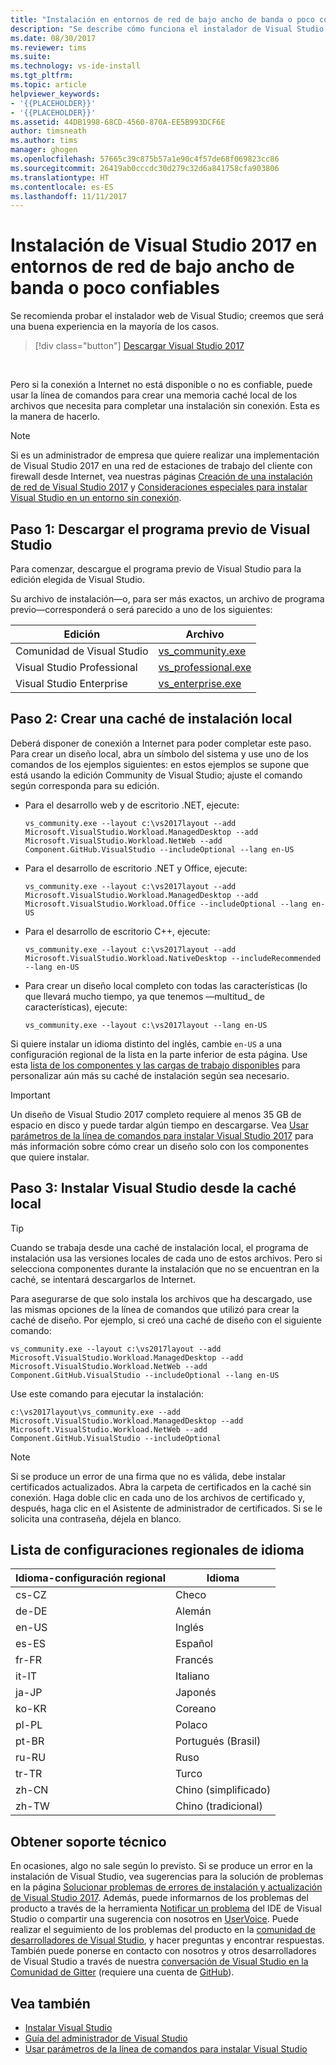 ```yaml
---
title: "Instalación en entornos de red de bajo ancho de banda o poco confiables | Microsoft Docs"
description: "Se describe cómo funciona el instalador de Visual Studio en condiciones de red poco confiables y se explica cómo descargar archivos de instalación antes de comenzar la instalación."
ms.date: 08/30/2017
ms.reviewer: tims
ms.suite: 
ms.technology: vs-ide-install
ms.tgt_pltfrm: 
ms.topic: article
helpviewer_keywords:
- '{{PLACEHOLDER}}'
- '{{PLACEHOLDER}}'
ms.assetid: 44DB1998-68CD-4560-870A-EE5B993DCF6E
author: timsneath
ms.author: tims
manager: ghogen
ms.openlocfilehash: 57665c39c875b57a1e90c4f57de68f069823cc86
ms.sourcegitcommit: 26419ab0cccdc30d279c32d6a841758cfa903806
ms.translationtype: HT
ms.contentlocale: es-ES
ms.lasthandoff: 11/11/2017
---
```

# <a name="install-visual-studio-2017-on-low-bandwidth-or-unreliable-network-environments"></a>Instalación de Visual Studio 2017 en entornos de red de bajo ancho de banda o poco confiables

Se recomienda probar el instalador web de Visual Studio; creemos que será una buena experiencia en la mayoría de los casos.

 > [!div class="button"]
 > [Descargar Visual Studio 2017](https://aka.ms/vsdownload?utm_source=mscom&utm_campaign=msdocsOL)
<br/>

Pero si la conexión a Internet no está disponible o no es confiable, puede usar la línea de comandos para crear una memoria caché local de los archivos que necesita para completar una instalación sin conexión. Esta es la manera de hacerlo.

> [!NOTE]
> Si es un administrador de empresa que quiere realizar una implementación de Visual Studio 2017 en una red de estaciones de trabajo del cliente con firewall desde Internet, vea nuestras páginas [Creación de una instalación de red de Visual Studio 2017](../install/create-a-network-installation-of-visual-studio.md) y [Consideraciones especiales para instalar Visual Studio en un entorno sin conexión](../install/install-visual-studio-in-offline-environment.md).

## <a name="step-1---download-the-visual-studio-bootstrapper"></a>Paso 1: Descargar el programa previo de Visual Studio

Para comenzar, descargue el programa previo de Visual Studio para la edición elegida de Visual Studio.

Su archivo de instalación&mdash;o, para ser más exactos, un archivo de programa previo&mdash;corresponderá o será parecido a uno de los siguientes:

| Edición                    | Archivo                                                                    |
|----------------------------|-------------------------------------------------------------------------|
| Comunidad de Visual Studio    | [vs_community.exe](https://aka.ms/vs/15/release/vs_community.exe)       |
| Visual Studio Professional | [vs_professional.exe](https://aka.ms/vs/15/release/vs_professional.exe) |
| Visual Studio Enterprise   | [vs_enterprise.exe](https://aka.ms/vs/15/release/vs_enterprise.exe)     |

## <a name="step-2---create-a-local-install-cache"></a>Paso 2: Crear una caché de instalación local

Deberá disponer de conexión a Internet para poder completar este paso. Para crear un diseño local, abra un símbolo del sistema y use uno de los comandos de los ejemplos siguientes: en estos ejemplos se supone que está usando la edición Community de Visual Studio; ajuste el comando según corresponda para su edición.

- Para el desarrollo web y de escritorio .NET, ejecute:

   ```vs_community.exe --layout c:\vs2017layout --add Microsoft.VisualStudio.Workload.ManagedDesktop --add Microsoft.VisualStudio.Workload.NetWeb --add Component.GitHub.VisualStudio --includeOptional --lang en-US```

- Para el desarrollo de escritorio .NET y Office, ejecute:

   ```vs_community.exe --layout c:\vs2017layout --add Microsoft.VisualStudio.Workload.ManagedDesktop --add Microsoft.VisualStudio.Workload.Office --includeOptional --lang en-US```

- Para el desarrollo de escritorio C++, ejecute:

   ```vs_community.exe --layout c:\vs2017layout --add Microsoft.VisualStudio.Workload.NativeDesktop --includeRecommended --lang en-US```

- Para crear un diseño local completo con todas las características (lo que llevará mucho tiempo, ya que tenemos &mdash;multitud_ de características), ejecute:

   ```vs_community.exe --layout c:\vs2017layout --lang en-US```

Si quiere instalar un idioma distinto del inglés, cambie `en-US` a una configuración regional de la lista en la parte inferior de esta página. Use esta [lista de los componentes y las cargas de trabajo disponibles](workload-and-component-ids.md) para personalizar aún más su caché de instalación según sea necesario.

> [!IMPORTANT]
> Un diseño de Visual Studio 2017 completo requiere al menos 35 GB de espacio en disco y puede tardar algún tiempo en descargarse. Vea [Usar parámetros de la línea de comandos para instalar Visual Studio 2017](use-command-line-parameters-to-install-visual-studio.md) para más información sobre cómo crear un diseño solo con los componentes que quiere instalar.

## <a name="step-3---install-visual-studio-from-the-local-cache"></a>Paso 3: Instalar Visual Studio desde la caché local

> [!TIP]
> Cuando se trabaja desde una caché de instalación local, el programa de instalación usa las versiones locales de cada uno de estos archivos. Pero si selecciona componentes durante la instalación que no se encuentran en la caché, se intentará descargarlos de Internet.

Para asegurarse de que solo instala los archivos que ha descargado, use las mismas opciones de la línea de comandos que utilizó para crear la caché de diseño. Por ejemplo, si creó una caché de diseño con el siguiente comando:

```vs_community.exe --layout c:\vs2017layout --add Microsoft.VisualStudio.Workload.ManagedDesktop --add Microsoft.VisualStudio.Workload.NetWeb --add Component.GitHub.VisualStudio --includeOptional --lang en-US```

Use este comando para ejecutar la instalación:

```c:\vs2017layout\vs_community.exe --add Microsoft.VisualStudio.Workload.ManagedDesktop --add Microsoft.VisualStudio.Workload.NetWeb --add Component.GitHub.VisualStudio --includeOptional```

  > [!NOTE]
  > Si se produce un error de una firma que no es válida, debe instalar certificados actualizados. Abra la carpeta de certificados en la caché sin conexión. Haga doble clic en cada uno de los archivos de certificado y, después, haga clic en el Asistente de administrador de certificados. Si se le solicita una contraseña, déjela en blanco.

## <a name="list-of-language-locales"></a>Lista de configuraciones regionales de idioma

| **Idioma-configuración regional** | **Idioma** |
| ----------------------- | --------------- |
| cs-CZ | Checo |
| de-DE | Alemán |
| en-US | Inglés |
| es-ES | Español |
| fr-FR | Francés |
| it-IT | Italiano |
| ja-JP | Japonés |
| ko-KR | Coreano |
| pl-PL | Polaco |
| pt-BR | Portugués (Brasil) |
| ru-RU | Ruso |
| tr-TR | Turco |
| zh-CN | Chino (simplificado) |
| zh-TW | Chino (tradicional) |

## <a name="get-support"></a>Obtener soporte técnico
En ocasiones, algo no sale según lo previsto. Si se produce un error en la instalación de Visual Studio, vea sugerencias para la solución de problemas en la página [Solucionar problemas de errores de instalación y actualización de Visual Studio 2017](troubleshooting-installation-issues.md). Además, puede informarnos de los problemas del producto a través de la herramienta [Notificar un problema](../ide/how-to-report-a-problem-with-visual-studio-2017.md) del IDE de Visual Studio o compartir una sugerencia con nosotros en [UserVoice](https://visualstudio.uservoice.com/forums/121579). Puede realizar el seguimiento de los problemas del producto en la [comunidad de desarrolladores de Visual Studio](https://developercommunity.visualstudio.com/), y hacer preguntas y encontrar respuestas. También puede ponerse en contacto con nosotros y otros desarrolladores de Visual Studio a través de nuestra [conversación de Visual Studio en la Comunidad de Gitter](https://gitter.im/Microsoft/VisualStudio) (requiere una cuenta de [GitHub](https://github.com/)).

## <a name="see-also"></a>Vea también
* [Instalar Visual Studio](install-visual-studio.md)
* [Guía del administrador de Visual Studio](visual-studio-administrator-guide.md)
* [Usar parámetros de la línea de comandos para instalar Visual Studio](use-command-line-parameters-to-install-visual-studio.md)

